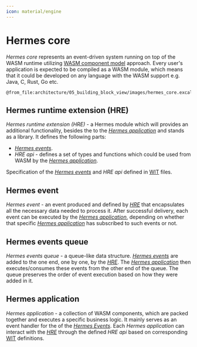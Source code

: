 ```yaml
---
icon: material/engine
---
```


# Hermes core

*Hermes core* represents an event-driven system running on top of the WASM runtime utilizing
[WASM component model](https://component-model.bytecodealliance.org/design/why-component-model.html) approach.
Every user's application is expected to be compiled as a WASM module,
which means that it could be developed on any language with the WASM support e.g. Java, C, Rust, Go etc.

```kroki-excalidraw
@from_file:architecture/05_building_block_view/images/hermes_core.excalidraw
```

## Hermes runtime extension (HRE)

*Hermes runtime extension (HRE)* - a Hermes module
which will provides an additional functionality, besides the  to the [*Hermes application*] and stands as a library.
It defines the following parts:

* [*Hermes events*].
* *HRE api* - defines a set of types and functions which could be used from WASM by the [*Hermes application*].
  
Specification of the [*Hermes events*] and *HRE api* defined in [WIT] files.

## Hermes event

*Hermes event* - an event produced and defined by [*HRE*] that encapsulates all the necessary data needed to process it.
After successful delivery, each event can be executed by the [*Hermes application*],
depending on whether that specific [*Hermes application*] has subscribed to such events or not.

## Hermes events queue

*Hermes events queue* - a queue-like data structure.
[*Hermes events*] are added to the one end, one by one, by the [*HRE*].
The [*Hermes application*] then executes/consumes these events from the other end of the queue.
The queue preserves the order of event execution based on how they were added in it.

## Hermes application

*Hermes application* - a collection of WASM components, which are packed together and executes a specific business logic.
It mainly serves as an event handler for the of the [*Hermes Events*].
Each *Hermes application* can interact with the [*HRE*] through the defined *HRE api* based on corresponding
[WIT] definitions.

[WIT]: https://component-model.bytecodealliance.org/design/wit.html
[*HRE*]: #hermes-runtime-extension-hre
[*Hermes Events*]: #hermes-event
[*Hermes application*]: #hermes-application
